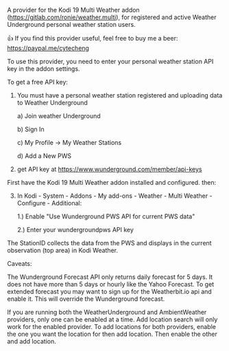 A provider for the Kodi 19 Multi Weather addon (https://gitlab.com/ronie/weather.multi),
for registered and active Weather Underground personal weather station users.

:+1: If you find this provider useful, feel free to buy me a beer: https://paypal.me/cytecheng

To use this provider, you need to enter your personal weather station API key in the addon settings.

To get a free API key:
1) You must have a personal weather station registered and uploading data to Weather Underground
    
    a) Join weather Underground
    
    b) Sign In
    
    c) My Profile -> My Weather Stations
    
    d) Add a New PWS
2) get API key at  https://www.wunderground.com/member/api-keys
   
First have the Kodi 19 Multi Weather addon installed and configured. then:

3) In Kodi - System - Addons - My add-ons - Weather - Multi Weather - Configure - Additional:
   
   1.) Enable "Use Wunderground PWS API for current PWS data"
   
   2.) Enter your wundergroundpws API key
   
   
The StationID collects the data from the PWS and displays in the current observation (top area) in Kodi Weather.

Caveats:


The Wunderground Forecast API only returns daily forecast for 5 days. It does not have more than 5 days or hourly like the Yahoo Forecast.
To get extended forecast you may want to sign up for the Weatherbit.io api and enable it.
This will override the Wunderground forecast.

If you are running both the WeatherUnderground and AmbientWeather providers, only one can be enabled at a time.
Add location search will only work for the enabled provider.
To add locations for both providers, enable the one you want the location for then add location.
Then enable the other and add location.

